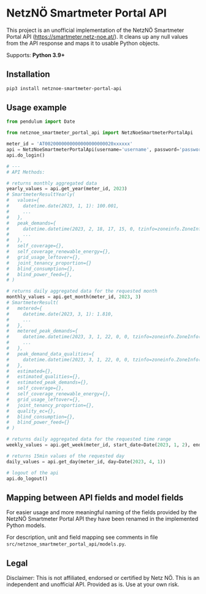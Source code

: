 # NetzNÖ Smartmeter Portal API

This project is an unofficial implementation of the NetzNÖ Smartmeter Portal API (https://smartmeter.netz-noe.at/).
It cleans up any null values from the API response and maps it to usable Python objects.

Supports: **Python 3.9+**

## Installation

```bash
pip3 install netznoe-smartmeter-portal-api
```

## Usage example

```python
from pendulum import Date

from netznoe_smartmeter_portal_api import NetzNoeSmartmeterPortalApi

meter_id = 'AT0020000000000000000000020xxxxxx'
api = NetzNoeSmartmeterPortalApi(username='username', password='password')
api.do_login()

# ---
# API Methods:

# returns monthly aggregated data
yearly_values = api.get_year(meter_id, 2023)
# SmartmeterResultYearly(
#   values={
#     datetime.date(2023, 1, 1): 100.001,
#     ...
#   },
#   peak_demands={
#     datetime.datetime(2023, 2, 18, 17, 15, 0, tzinfo=zoneinfo.ZoneInfo(key='Europe/Vienna')): 2.101, 
#     ...
#   },
#   self_coverage={},
#   self_coverage_renewable_energy={},
#   grid_usage_leftover={},
#   joint_tenancy_proportion={}
#   blind_consumption={},
#   blind_power_feed={},
# )

# returns daily aggregated data for the requested month
monthly_values = api.get_month(meter_id, 2023, 3)
# SmartmeterResult(
#   metered={
#     datetime.date(2023, 3, 1): 1.810, 
#     ...
#   },
#   metered_peak_demands={
#     datetime.datetime(2023, 3, 1, 22, 0, 0, tzinfo=zoneinfo.ZoneInfo(key='Europe/Vienna')): 0.012,
#     ...
#   },
#   peak_demand_data_qualities={
#     datetime.datetime(2023, 3, 1, 22, 0, 0, tzinfo=zoneinfo.ZoneInfo(key='Europe/Vienna')): SmartmeterDataQuality.L1,
#   },
#   estimated={},
#   estimated_qualities={},
#   estimated_peak_demands={},
#   self_coverage={}, 
#   self_coverage_renewable_energy={}, 
#   grid_usage_leftover={},
#   joint_tenancy_proportion={}, 
#   quality_ec={},
#   blind_consumption={},
#   blind_power_feed={}
# )

# returns daily aggregated data for the requested time range
weekly_values = api.get_week(meter_id, start_date=Date(2023, 1, 2), end_date=Date(2023, 1, 8))

# returns 15min values of the requested day
daily_values = api.get_day(meter_id, day=Date(2023, 4, 1))

# logout of the api
api.do_logout()
```

## Mapping between API fields and model fields

For easier usage and more meaningful naming of the fields provided by the NetzNÖ Smartmeter Portal API they have been
renamed in the implemented Python models.

For description, unit and field mapping see comments in file `src/netznoe_smartmeter_portal_api/models.py`.

## Legal

Disclaimer: This is not affiliated, endorsed or certified by Netz NÖ. This is an independent and unofficial API.
Provided as is. Use at your own risk.